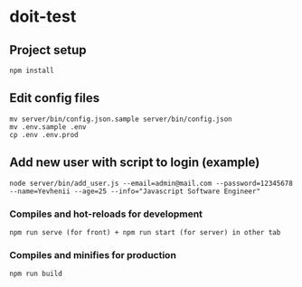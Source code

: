 # doit-test

## Project setup
```
npm install
```

## Edit config files
```
mv server/bin/config.json.sample server/bin/config.json
mv .env.sample .env
cp .env .env.prod
```

## Add new user with script to login (example)
```
node server/bin/add_user.js --email=admin@mail.com --password=12345678 --name=Yevhenii --age=25 --info="Javascript Software Engineer"
```

### Compiles and hot-reloads for development
```
npm run serve (for front) + npm run start (for server) in other tab
```

### Compiles and minifies for production
```
npm run build
```
